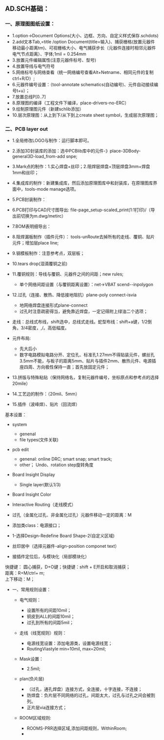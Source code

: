 ## AD.SCH基础：  
### 一、原理图图纸设置：  
  - 1.option->Document Options(大小、边框、方向、自定义样式保存.schdots)  
  - 2.add文本Tab,=title /option Document(title=输入)、捕获栅格(放置元器件移动最小距离tm)、可视栅格大小、电气捕获步长（元器件连接时相邻元器件电气节点距离）、字体;1mil = 0.254mm    
  - 3.放置元件编辑属性(注意元器件标号、型号)   
  - 4.放置导线与电气符号  
  - 5.网络标号与网络查看（统一网络编号查看Alt+Netname、相同元件的复制ctrl+R/D）;    
  - 6.元器件编号设置：（tool-annotate schematics(自动编号)、元件自动接续编号t+u）； 
  - 7.放置总线P[0..7]  
  - 8.原理图的编译（工程文件下编译，place-drivers-no-ERC）  
  - 9.绘制原理图元件（新建schlib添加）  
  - 10.层次原理图：从上到下/从下到上create sheet symbol，生成层次原理图；  
  
  
### 二、PCB layer out  
  - 1.全局修改LOGO与制作：运行脚本即可。  
  - 2.添加3D封装库的添加：选中PCBlib库中的元件-》place-3DBody-general3D-load_from-add snpe;    
  - 3.Mark点的制作：1.实心焊盘+丝印；2.阻焊层焊盘+顶层焊盘3mm+焊盘1mm和丝印；  
  
  - 4.集成库的制作：新建集成库，然后添加原理图库中和封装库，在原理图库界面中，tools-mode manage选项。  
  - 5.PCB封装制作：  
  - 6.PCB打印与CAD尺寸图导出: file-page_setup-scaled_print(1:1打印)/（导出前切换为m.dwg/metirc）  
  - 7.BOM表明细导出：  
  - 8.阻焊漏板制作（插件元件）： tools-unRoute去掉所有的走线、覆铜、贴片元件；增加层place line;  
  - 9.钢模板制作：注意参考点，双层板；  
  
  - 10.tears drop(泪滴覆铜之前)    
  - 11.覆铜规则：导线与覆铜、元器件之间的间距；new rules;    
    - 单个网络间距设置（与覆铜距离设置）：net->VBAT scend--inpolygon    
  - 12.过孔（连接、散热、降低接地阻抗）plane-poly connect-isvia  
    - 地网络焊盘连接形式plane-connect    
    - 过孔时注意疏密得当，避免靠近焊盘，一定记得附上绿油二个选项；
    
    
  - 走线：总线式布线，shift选中，总线式走线。蛇型布线：shift+a键，1/2倒角，3/4密度，,/。高低幅度。  
  
  - 元件布局: 
    - 先大后小
    - 数字电路模拟电路分开、定位孔、标准孔1.27mm不得贴装元件，螺丝孔3.5mm不能，与板子的距离5mm、贴片与插件2mm、散热元件、电源插座四周、方向极性保持一直；首先放固定元件；  
  - 13.拼版与特殊粘贴（保持网络名，复制元器件编号，坐标原点和参考点的选择20mile）    
  - 14.工艺边的制作：（20mil、5mm）  
  - 15.插件（波峰焊）、贴片（回流焊）  

基本设置：  
  - system  
    - genenal  
    - file types(文件关联)
  - pcb edit
    - genenal: online DRC; smart snap; smart track;  
    - other； Undo、rotation step旋转角度  
  - Board Insight Display  
    - Single layer(默认1/3)
  - Board Insight Color  
  - Interactive Routing（走线模式）    
  
  - 过孔（金属化过孔、非金属化过孔）元器件移动一定的距离：M  
  - 添加类class：电源接口；  
  - 1-选择Design-Redefine Board Shape-2(自定义区域)  
  - 丝印居中（选择元器件-align-position componet text）  
  - 接插件定位后，与模块化（局部模块化）
 
快捷键：
  圆心捕获，D+O键；快捷键：shift + E开启和取消捕获；  
  距离：R+M/ctrl+ m;  
  上下移动：M；  
  
- 一、常用规则设置：
  - 电气规则：  
    - 设置所有的间距10mil；  
    - 铜皮到ALL的间距10mil；  
    - 过孔到所有的间距5mil；  
    
  - 走线（线宽规则）规则：  
    - 电源线宽设置：添加电源类，设置电源线宽；  
    - RoutingViastyle min=10mil, max=20mil;  
    
  - Mask设置：  
    - 2.5mil;  
    
  - plan(负片层)  
    - （过孔，通孔焊盘）连接方式，全连接，十字连接，不连接；
    - 防焊盘：负片层不同网络的过孔，间距太大，过孔与过孔之间会被割列。
    - 正片层via连接方式；  
    
  - ROOM区域规则:  
    - ROOMS-PRR选择区域,添加间距规则，WithinRoom;  
    - 
  
  
  
